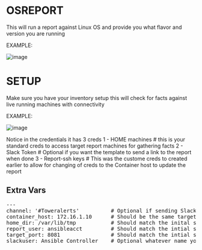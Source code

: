 # OSREPORT 

This will run a report against Linux OS and provide you what flavor and version you are running

EXAMPLE:

![image](https://user-images.githubusercontent.com/17077661/121974681-c7434480-cd34-11eb-8168-f2b44e9ab633.png)



# SETUP 

Make sure you have your inventory setup this will check for facts against live running machines with connectivity

EXAMPLE:

![image](https://user-images.githubusercontent.com/17077661/122114586-4ccc0080-cdd8-11eb-8168-d7536b10cccf.png)

Notice in the credentials it has 3 creds
1 - HOME machines   # this is your standard creds to access target report machines for gathering facts
2 - Slack Token     # Optional if you want the template to send a link to the report when done
3 - Report-ssh keys # This was the custome creds to created earlier to allow for changing of creds to the Container host to update the report

## Extra Vars
<pre class="line-number language-yaml">---
channel: '#Toweralerts'          # Optional if sending Slack
container_host: 172.16.1.10      # Should be the same target host as the inital setup
home_dir: /var/lib/tmp           # Should match the inital setup
report_user: ansibleacct         # Should match the intial setup 
target_port: 8081                # Should match the intial setup
slackuser: Ansible Controller    # Optional whatever name you want the message to show up as
</code></pre>
